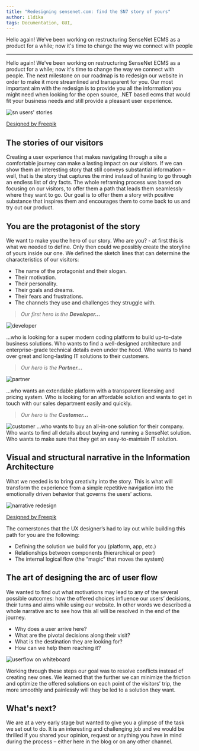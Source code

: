 ```yaml
---
title: "Redesigning sensenet.com: find the SN7 story of yours"
author: ildika
tags: Documentation, GUI, 
---
```


Hello again! We've been working on restructuring SenseNet ECMS as a product for a while; now it's time to change the way we connect with people

---

Hello again! We've been working on restructuring SenseNet ECMS as a product for a while; now it's time to change the way we connect with people. 
The next milestone on our roadmap is to redesign our website in order to make it more streamlined and transparent for you. Our most important aim with the redesign is to provide you all the information you might need when looking for the open source, .NET based ecms that would fit your business needs and still provide a pleasant user experience.

![sn users' stories](http://download.sensenet.com/BlogPostImages/sensenetcomRedesign/snuserstory.png)

[Designed by Freepik](http://www.freepik.com/free-vector/user-with-geometric-web-experience-icons_847150.htm "Designed by Freepik")

## The stories of our visitors

Creating a user experience that makes navigating through a site a comfortable journey can make a lasting impact on our visitors. If we can show them an interesting story that still conveys substantial information – well, that is the story that captures the mind instead of having to go through an endless list of dry facts. 
The whole reframing process was based on focusing on our visitors, to offer them a path that leads them seamlessly where they want to go. Our goal is to offer them a story with positive substance that inspires them and encourages them to come back to us and try out our product.

## You are the protagonist of the story

We want to make you the hero of our story. Who are you? - at first this is what we needed to define. Only then could we possibly create the storyline of yours inside our one. We defined the sketch lines that can determine the characteristics of our visitors:

-   The name of the protagonist and their slogan.
-   Their motivation.
-   Their personality.
-   Their goals and dreams.
-   Their fears and frustrations.
-   The channels they use and challenges they struggle with.

> _Our first hero is the **Developer...**_

![developer](http://download.sensenet.com/BlogPostImages/sensenetcomRedesign/developer-sidious.png)

...who is looking for a super modern coding platform to build up-to-date business solutions. Who wants to find a well-designed architecture and enterprise-grade technical details even under the hood. Who wants to hand over great and long-lasting IT solutions to their customers.

> _Our hero is the **Partner...**_

![partner](http://download.sensenet.com/BlogPostImages/sensenetcomRedesign/salesman-han.png)

...who wants an extendable platform with a transparent licensing and pricing system. Who is looking for an affordable solution and wants to get in touch with our sales department easily and quickly.

> _Our hero is the **Customer...**_

![customer](http://download.sensenet.com/BlogPostImages/sensenetcomRedesign/manager-lea.png)
...who wants to buy an all-in-one solution for their company. Who wants to find all details about buying and running a SenseNet solution. Who wants to make sure that they get an easy-to-maintain IT solution.

## Visual and structural narrative in the Information Architecture

What we needed is to bring creativity into the story. This is what will transform the experience from a simple repetitive navigation into the emotionally driven behavior that governs the users’ actions.

![narrative redesign](http://download.sensenet.com/BlogPostImages/sensenetcomRedesign/narrativeredesign.jpg)

[Designed by Freepik](http://www.freepik.com/free-vector/great-isometric-user-experience_851898.htm "Designed by Freepik")

The cornerstones that the UX designer’s had to lay out while building this path for you are the following:

-   Defining the solution we build for you (platform, app, etc.)
-   Relationships between components (hierarchical or peer)
-   The internal logical flow (the “magic” that moves the system)

## The art of designing the arc of user flow

We wanted to find out what motivations may lead to any of the several possible outcomes: how the offered choices influence our users’ decisions, their turns and aims while using our website. In other words we described a whole narrative arc to see how this all will be resolved in the end of the journey.

-   Why does a user arrive here?
-   What are the pivotal decisions along their visit?
-   What is the destination they are looking for?
-   How can we help them reaching it?

![userflow on whiteboard](http://download.sensenet.com/BlogPostImages/sensenetcomRedesign/userflow.jpg)

Working through these steps our goal was to resolve conflicts instead of creating new ones. We learned that the further we can minimize the friction and optimize the offered solutions on each point of the visitors’ trip, the more smoothly and painlessly will they be led to a solution they want.

## What's next?

We are at a very early stage but wanted to give you a glimpse of the task we set out to do. It is an interesting and challenging job and we would be thrilled if you shared your opinion, request or anything you have in mind during the process – either here in the blog or on any other channel.

